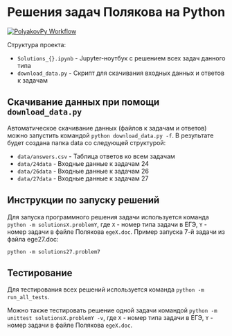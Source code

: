 # Решения задач Полякова на Python

[![PolyakovPy Workflow](https://github.com/Dmitry-Kochetkov-space/polyakov_py/actions/workflows/python-package.yml/badge.svg?branch=main)](https://github.com/Dmitry-Kochetkov-space/polyakov_py/actions/workflows/python-package.yml)

Структура проекта:

- `Solutions_{}.ipynb` - Jupyter-ноутбук с решением всех задач данного типа
- `download_data.py` - Скрипт для скачивания входных данных и ответов к задачам

## Скачивание данных при помощи `download_data.py`

Автоматическое скачивание данных (файлов к задачам и ответов) можно запустить командой `python download_data.py -f`. В результате будет создана папка data со следующей структурой:
- `data/answers.csv` - Таблица ответов ко всем задачам
- `data/24data` - Входные данные к задачам 24
- `data/26data` - Входные данные к задачам 26
- `data/27data` - Входные данные к задачам 27

## Инструкции по запуску решений

Для запуска программного решения задачи используется команда `python -m solutionsX.problemY`, где `X` - номер типа задачи в ЕГЭ, `Y` - номер задачи в файле Полякова `egeX.doc`. Пример запуска 7-й задачи из файла ege27.doc:

```python -m solutions27.problem7```

## Тестирование

Для тестирования всех решений используется команда `python -m run_all_tests`.

Можно также тестировать решение одной задачи командой `python -m unittest solutionsX.problemY -v`, где `X` - номер типа задачи в ЕГЭ, `Y` - номер задачи в файле Полякова `egeX.doc`.
